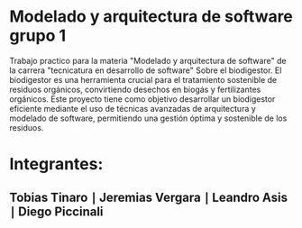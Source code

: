 # Modelado y arquitectura de software grupo 1
Trabajo practico para la materia "Modelado y arquitectura de software" de la carrera "tecnicatura en desarrollo de software" Sobre el biodigestor.
El biodigestor es una herramienta crucial para el tratamiento sostenible de residuos orgánicos, convirtiendo desechos en biogás y fertilizantes orgánicos. Este proyecto tiene como objetivo desarrollar un biodigestor eficiente mediante el uso de técnicas avanzadas de arquitectura y modelado de software, permitiendo una gestión óptima y sostenible de los residuos.

# Integrantes:
## Tobias Tinaro ∣ Jeremias Vergara ∣ Leandro Asis ∣ Diego Piccinali
